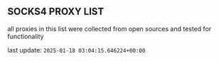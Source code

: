 ## SOCKS4 PROXY LIST

all proxies in this list were collected from open sources and tested for functionality

last update: `2025-01-18 03:04:15.646224+00:00`